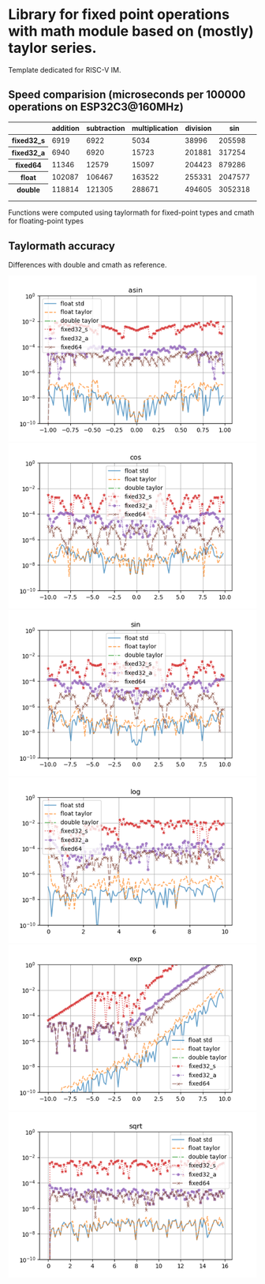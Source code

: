 # Library for fixed point operations with math module based on (mostly) taylor series.

Template dedicated for RISC-V IM.

## Speed comparision (microseconds per 100000 operations on ESP32C3@160MHz)

<table>
<thead>
<th><th>addition</th><th>subtraction</th><th>multiplication</th><th>division</th><th>sin</th><th>sqrt</th><th>asin</th><th>log</th><th>exp</th></tr>
</thead>
<tbody>
<tr><th>fixed32_s</th><td>6919</td><td>6922</td><td>5034</td><td>38996</td><td>205598</td><td>70137</td><td>144180</td><td>697098</td><td>289895</td></tr>
<tr><th>fixed32_a</th><td>6940</td><td>6920</td><td>15723</td><td>201881</td><td>317254</td><td>258456</td><td>211013</td><td>1277095</td><td>379804</td></tr>
<tr><th>fixed64</th><td>11346</td><td>12579</td><td>15097</td><td>204423</td><td>879286</td><td>369514</td><td>566683</td><td>5165186</td><td>1405123</td></tr>
<tr><th>float</th><td>102087</td><td>106467</td><td>163522</td><td>255331</td><td>2047577</td><td>347389</td><td>537886</td><td>1543864</td><td>2036302</td></tr>
<tr><th>double</th><td>118814</td><td>121305</td><td>288671</td><td>494605</td><td>3052318</td><td>627810</td><td>846876</td><td>2358299</td><td>3022956</td></tr>
<tr><td></td></tr>
<tr><td>
</tbody>
</table>
Functions were computed using taylormath for fixed-point types and cmath for floating-point types

## Taylormath accuracy 

Differences with double and cmath as reference.<br>

![asin plot](plots/plot_asin.png)
![cos plot](plots/plot_cos.png)
![sin plot](plots/plot_sin.png)
![log plot](plots/plot_log.png)
![exp plot](plots/plot_exp.png)
![sqrt plot](plots/plot_sqrt.png)
